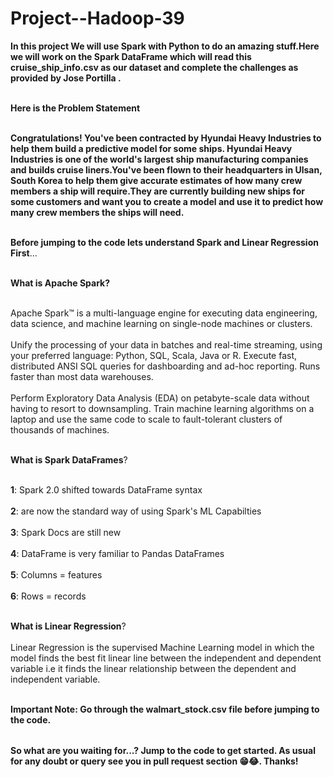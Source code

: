 # Project--Hadoop-39

<table>
  
**In this project We will use Spark with Python to do an amazing stuff.Here we will work on the Spark DataFrame which will read this cruise_ship_info.csv as our dataset and complete the challenges as provided by Jose Portilla .** <br></br>

**Here is the Problem Statement** <br></br>

**Congratulations! You've been contracted by Hyundai Heavy Industries to help them build a predictive model for some ships. Hyundai Heavy Industries is one of the world's largest ship manufacturing companies and builds cruise liners.You've been flown to their headquarters in Ulsan, South Korea to help them give accurate estimates of how many crew members a ship will require.They are currently building new ships for some customers and want you to create a model and use it to predict how many crew members the ships will need.** <br></br>

**Before jumping to the code lets understand Spark and Linear Regression First**...<br></br>

**What is Apache Spark?** <br></br>

Apache Spark™ is a multi-language engine for executing data engineering, data science, and machine learning on single-node machines or clusters.<br></br>
Unify the processing of your data in batches and real-time streaming, using your preferred language: Python, SQL, Scala, Java or R.
Execute fast, distributed ANSI SQL queries for dashboarding and ad-hoc reporting. Runs faster than most data warehouses.<br></br>
Perform Exploratory Data Analysis (EDA) on petabyte-scale data without having to resort to downsampling.
Train machine learning algorithms on a laptop and use the same code to scale to fault-tolerant clusters of thousands of machines.<br></br>

**What is Spark DataFrames**?<br></br>

**1**: Spark 2.0 shifted towards DataFrame syntax<br></br>
**2**: are now the standard way of using Spark's ML Capabilties<br></br>
**3**: Spark Docs are still new<br></br>
**4**: DataFrame is very familiar to Pandas DataFrames<br></br>
**5**: Columns = features<br></br>
**6**: Rows = records<br></br>

**What is Linear Regression**?<br></br>
 Linear Regression is the supervised Machine Learning model in which the model finds the best fit linear line between the independent and dependent variable i.e it finds the linear relationship between the dependent and independent variable.<br></br>


**Important Note: Go through the walmart_stock.csv file before jumping to the code.**


</table>

**So what are you waiting for...? Jump to the code to get started. As usual for any doubt or query see you in pull request section 😁😂. Thanks!**


